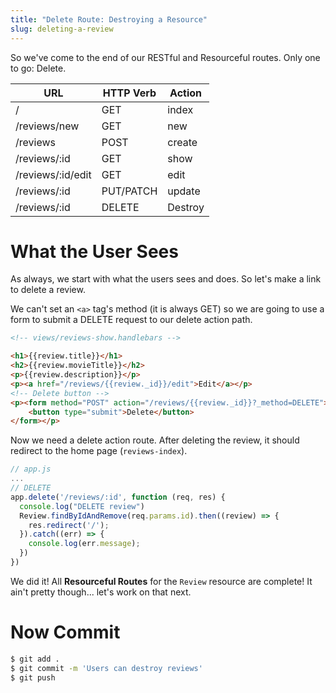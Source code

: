 ```yaml
---
title: "Delete Route: Destroying a Resource"
slug: deleting-a-review
---
```


So we've come to the end of our RESTful and Resourceful routes. Only one to go: Delete.

| URL              | HTTP Verb | Action  |
|------------------|-----------|---------|
| /                | GET       | index   |
| /reviews/new     | GET       | new     |
| /reviews         | POST      | create  |
| /reviews/:id     | GET       | show    |
| /reviews/:id/edit     | GET       | edit    |
| /reviews/:id     | PUT/PATCH | update  |
| /reviews/:id     | DELETE    | Destroy |

# What the User Sees

As always, we start with what the users sees and does. So let's make a link to delete a review.

We can't set an `<a>` tag's method (it is always GET) so we are going to use a form to submit a DELETE request to our delete action path.

```html
<!-- views/reviews-show.handlebars -->

<h1>{{review.title}}</h1>
<h2>{{review.movieTitle}}</h2>
<p>{{review.description}}</p>
<p><a href="/reviews/{{review._id}}/edit">Edit</a></p>
<!-- Delete button -->
<p><form method="POST" action="/reviews/{{review._id}}?_method=DELETE">
    <button type="submit">Delete</button>
</form></p>
```

Now we need a delete action route. After deleting the review, it should redirect to the home page (`reviews-index`).

```js
// app.js
...
// DELETE
app.delete('/reviews/:id', function (req, res) {
  console.log("DELETE review")
  Review.findByIdAndRemove(req.params.id).then((review) => {
    res.redirect('/');
  }).catch((err) => {
    console.log(err.message);
  })
})
```

We did it! All **Resourceful Routes** for the `Review` resource are complete! It ain't pretty though... let's work on that next.

# Now Commit

```bash
$ git add .
$ git commit -m 'Users can destroy reviews'
$ git push
```
